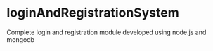# loginAndRegistrationSystem
Complete login and registration module developed using node.js and  mongodb
